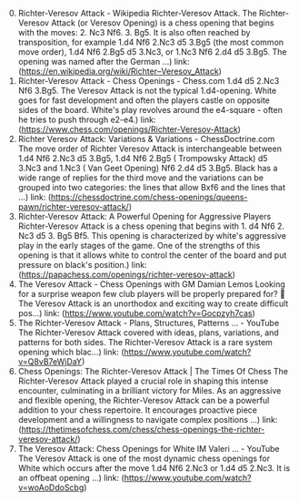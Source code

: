 ---
---
0. Richter-Veresov Attack - Wikipedia
Richter-Veresov Attack. The Richter-Veresov Attack (or Veresov Opening) is a chess opening that begins with the moves: 2. Nc3 Nf6. 3. Bg5. It is also often reached by transposition, for example 1.d4 Nf6 2.Nc3 d5 3.Bg5 (the most common move order), 1.d4 Nf6 2.Bg5 d5 3.Nc3, or 1.Nc3 Nf6 2.d4 d5 3.Bg5. The opening was named after the German ...)
link: (https://en.wikipedia.org/wiki/Richter–Veresov_Attack)
1. Richter-Veresov Attack - Chess Openings - Chess.com
1.d4 d5 2.Nc3 Nf6 3.Bg5. The Veresov Attack is not the typical 1.d4-opening. White goes for fast development and often the players castle on opposite sides of the board. White's play revolves around the e4-square - often he tries to push through e2-e4.)
link: (https://www.chess.com/openings/Richter-Veresov-Attack)
2. Richter Veresov Attack: Variations & Variations - ChessDoctrine.com
The move order of Richter Veresov Attack is interchangeable between 1.d4 Nf6 2.Nc3 d5 3.Bg5, 1.d4 Nf6 2.Bg5 ( Trompowsky Attack) d5 3.Nc3 and 1.Nc3 ( Van Geet Opening) Nf6 2.d4 d5 3.Bg5. Black has a wide range of replies for the third move and the variations can be grouped into two categories: the lines that allow Bxf6 and the lines that ...)
link: (https://chessdoctrine.com/chess-openings/queens-pawn/richter-veresov-attack/)
3. Richter-Veresov Attack: A Powerful Opening for Aggressive Players
Richter-Veresov Attack is a chess opening that begins with 1. d4 Nf6 2. Nc3 d5 3. Bg5 Bf5. This opening is characterized by white's aggressive play in the early stages of the game. One of the strengths of this opening is that it allows white to control the center of the board and put pressure on black's position.)
link: (https://papachess.com/openings/richter-veresov-attack)
4. The Veresov Attack - Chess Openings with GM Damian Lemos
Looking for a surprise weapon few club players will be properly prepared for? 🤔 The Veresov Attack is an unorthodox and exciting way to create difficult pos...)
link: (https://www.youtube.com/watch?v=Gocpzyh7cas)
5. The Richter-Veresov Attack - Plans, Structures, Patterns ... - YouTube
The Richter-Veresov Attack covered with ideas, plans, variations, and patterns for both sides. The Richter-Veresov Attack is a rare system opening which blac...)
link: (https://www.youtube.com/watch?v=Q8vB7eWjDaY)
6. Chess Openings: The Richter-Veresov Attack | The Times Of Chess
The Richter-Veresov Attack played a crucial role in shaping this intense encounter, culminating in a brilliant victory for Miles. As an aggressive and flexible opening, the Richter-Veresov Attack can be a powerful addition to your chess repertoire. It encourages proactive piece development and a willingness to navigate complex positions ...)
link: (https://thetimesofchess.com/chess/chess-openings-the-richter-veresov-attack/)
7. The Veresov Attack: Chess Openings for White IM Valeri ... - YouTube
The Veresov Attack is one of the most dynamic chess openings for White which occurs after the move 1.d4 Nf6 2.Nc3 or 1.d4 d5 2.Nc3. It is an offbeat opening ...)
link: (https://www.youtube.com/watch?v=woAoDdoScbg)
